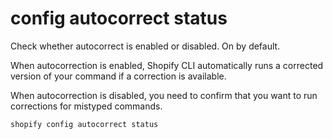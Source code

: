 # config autocorrect status

Check whether autocorrect is enabled or disabled. On by default.

  When autocorrection is enabled, Shopify CLI automatically runs a corrected version of your command if a correction is available.

  When autocorrection is disabled, you need to confirm that you want to run corrections for mistyped commands.


```bash
shopify config autocorrect status
```

